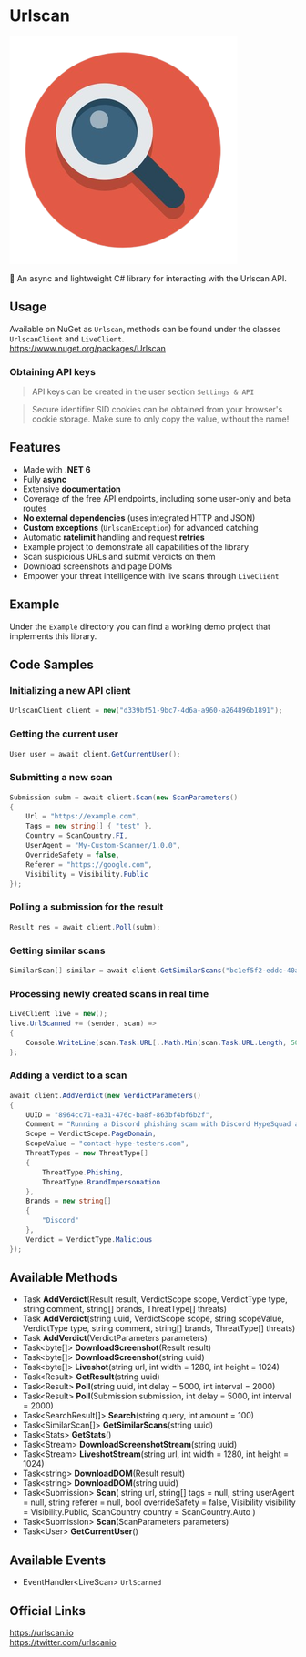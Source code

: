 # Urlscan

![](https://raw.githubusercontent.com/actually-akac/Urlscan/master/Urlscan/icon.png)

🔎 An async and lightweight C# library for interacting with the Urlscan API.

## Usage
Available on NuGet as `Urlscan`, methods can be found under the classes `UrlscanClient` and `LiveClient`.<br>
https://www.nuget.org/packages/Urlscan

### Obtaining API keys
> API keys can be created in the user section `Settings & API`

> Secure identifier SID cookies can be obtained from your browser's cookie storage. Make sure to only copy the value, without the name! 

## Features
- Made with **.NET 6**
- Fully **async**
- Extensive **documentation**
- Coverage of the free API endpoints, including some user-only and beta routes  
- **No external dependencies** (uses integrated HTTP and JSON)
- **Custom exceptions** (`UrlscanException`) for advanced catching
- Automatic **ratelimit** handling and request **retries**
- Example project to demonstrate all capabilities of the library
- Scan suspicious URLs and submit verdicts on them
- Download screenshots and page DOMs
- Empower your threat intelligence with live scans through `LiveClient`

## Example
Under the `Example` directory you can find a working demo project that implements this library.

## Code Samples

### Initializing a new API client
```csharp
UrlscanClient client = new("d339bf51-9bc7-4d6a-a960-a264896b1891");
```

### Getting the current user
```csharp
User user = await client.GetCurrentUser();
```

### Submitting a new scan
```csharp
Submission subm = await client.Scan(new ScanParameters()
{
    Url = "https://example.com",
    Tags = new string[] { "test" },
    Country = ScanCountry.FI,
    UserAgent = "My-Custom-Scanner/1.0.0",
    OverrideSafety = false,
    Referer = "https://google.com",
    Visibility = Visibility.Public
});
```

### Polling a submission for the result
```csharp
Result res = await client.Poll(subm);
```

### Getting similar scans
```csharp
SimilarScan[] similar = await client.GetSimilarScans("bc1ef5f2-eddc-40ae-86c9-fb5894b5d1f2");
```

### Processing newly created scans in real time
```csharp
LiveClient live = new();
live.UrlScanned += (sender, scan) =>
{
    Console.WriteLine(scan.Task.URL[..Math.Min(scan.Task.URL.Length, 50)]);
};
```

### Adding a verdict to a scan
```csharp
await client.AddVerdict(new VerdictParameters()
{
    UUID = "8964cc71-ea31-476c-ba8f-863bf4bf6b2f",
    Comment = "Running a Discord phishing scam with Discord HypeSquad as their target.",
    Scope = VerdictScope.PageDomain,
    ScopeValue = "contact-hype-testers.com",
    ThreatTypes = new ThreatType[]
    {
        ThreatType.Phishing,
        ThreatType.BrandImpersonation
    },
    Brands = new string[]
    {
        "Discord"
    },
    Verdict = VerdictType.Malicious
});
```

## Available Methods
- Task **AddVerdict**(Result result, VerdictScope scope, VerdictType type, string comment, string[] brands, ThreatType[] threats)
- Task **AddVerdict**(string uuid, VerdictScope scope, string scopeValue, VerdictType type, string comment, string[] brands, ThreatType[] threats)
- Task **AddVerdict**(VerdictParameters parameters)
- Task\<byte[]> **DownloadScreenshot**(Result result)
- Task\<byte[]> **DownloadScreenshot**(string uuid)
- Task\<byte[]> **Liveshot**(string url, int width = 1280, int height = 1024)
- Task\<Result> **GetResult**(string uuid)
- Task\<Result> **Poll**(string uuid, int delay = 5000, int interval = 2000)
- Task\<Result> **Poll**(Submission submission, int delay = 5000, int interval = 2000)
- Task\<SearchResult[]> **Search**(string query, int amount = 100)
- Task\<SimilarScan[]> **GetSimilarScans**(string uuid)
- Task\<Stats> **GetStats**()
- Task\<Stream> **DownloadScreenshotStream**(string uuid)
- Task\<Stream> **LiveshotStream**(string url, int width = 1280, int height = 1024)
- Task\<string> **DownloadDOM**(Result result)
- Task\<string> **DownloadDOM**(string uuid)
- Task\<Submission> **Scan**( string url, string[] tags = null, string userAgent = null, string referer = null, bool overrideSafety = false, Visibility visibility = Visibility.Public, ScanCountry country = ScanCountry.Auto )
- Task\<Submission> **Scan**(ScanParameters parameters)
- Task\<User> **GetCurrentUser**()

## Available Events
- EventHandler\<LiveScan> `UrlScanned`

## Official Links
https://urlscan.io</br>
https://twitter.com/urlscanio